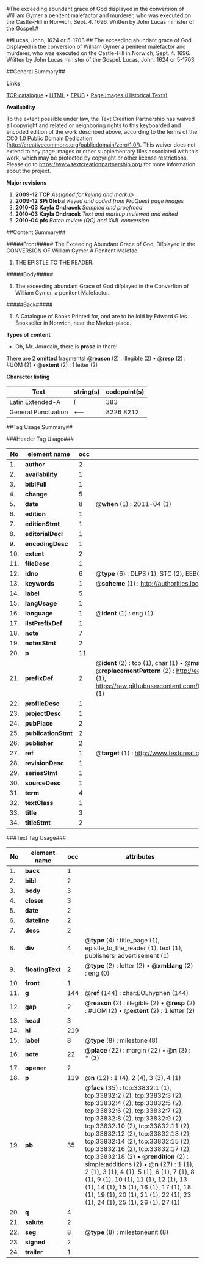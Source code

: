 #The exceeding abundant grace of God displayed in the conversion of William Gymer a penitent malefactor and murderer, who was executed on the Castle-Hill in Norwich, Sept. 4. 1696. Written by John Lucas minister of the Gospel.#

##Lucas, John, 1624 or 5-1703.##
The exceeding abundant grace of God displayed in the conversion of William Gymer a penitent malefactor and murderer, who was executed on the Castle-Hill in Norwich, Sept. 4. 1696. Written by John Lucas minister of the Gospel.
Lucas, John, 1624 or 5-1703.

##General Summary##

**Links**

[TCP catalogue](http://www.ota.ox.ac.uk/tcp/)  • 
[HTML](http://tei.it.ox.ac.uk/tcp/Texts-HTML/free/A49/A49383.html)  • 
[EPUB](http://tei.it.ox.ac.uk/tcp/Texts-EPUB/free/A49/A49383.epub) • 
[Page images (Historical Texts)](https://historicaltexts.jisc.ac.uk/eebo-99829393e)

**Availability**

To the extent possible under law, the Text Creation Partnership has waived all copyright and related or neighboring rights to this keyboarded and encoded edition of the work described above, according to the terms of the CC0 1.0 Public Domain Dedication (http://creativecommons.org/publicdomain/zero/1.0/). This waiver does not extend to any page images or other supplementary files associated with this work, which may be protected by copyright or other license restrictions. Please go to https://www.textcreationpartnership.org/ for more information about the project.

**Major revisions**

1. __2009-12__ __TCP__ *Assigned for keying and markup*
1. __2009-12__ __SPi Global__ *Keyed and coded from ProQuest page images*
1. __2010-03__ __Kayla Ondracek__ *Sampled and proofread*
1. __2010-03__ __Kayla Ondracek__ *Text and markup reviewed and edited*
1. __2010-04__ __pfs__ *Batch review (QC) and XML conversion*

##Content Summary##

#####Front#####
The Exceeding Abundant Grace of God, Diſplayed in the CONVERSION OF William Gymer A Penitent Malefac
1. THE EPISTLE TO THE READER.

#####Body#####

1. The exceeding abundant Grace of God diſplayed in the Converſion of William Gymer, a penitent Malefactor.

#####Back#####

1. A Catalogue of Books Printed for, and are to be ſold by Edward Giles Bookseller in Norwich, near the Market-place.

**Types of content**

  * Oh, Mr. Jourdain, there is **prose** in there!

There are 2 **omitted** fragments! 
 @__reason__ (2) : illegible (2)  •  @__resp__ (2) : #UOM (2)  •  @__extent__ (2) : 1 letter (2)

**Character listing**


|Text|string(s)|codepoint(s)|
|---|---|---|
|Latin Extended-A|ſ|383|
|General Punctuation|•—|8226 8212|

##Tag Usage Summary##

###Header Tag Usage###

|No|element name|occ|attributes|
|---|---|---|---|
|1.|__author__|2||
|2.|__availability__|1||
|3.|__biblFull__|1||
|4.|__change__|5||
|5.|__date__|8| @__when__ (1) : 2011-04 (1)|
|6.|__edition__|1||
|7.|__editionStmt__|1||
|8.|__editorialDecl__|1||
|9.|__encodingDesc__|1||
|10.|__extent__|2||
|11.|__fileDesc__|1||
|12.|__idno__|6| @__type__ (6) : DLPS (1), STC (2), EEBO-CITATION (1), PROQUEST (1), VID (1)|
|13.|__keywords__|1| @__scheme__ (1) : http://authorities.loc.gov/ (1)|
|14.|__label__|5||
|15.|__langUsage__|1||
|16.|__language__|1| @__ident__ (1) : eng (1)|
|17.|__listPrefixDef__|1||
|18.|__note__|7||
|19.|__notesStmt__|2||
|20.|__p__|11||
|21.|__prefixDef__|2| @__ident__ (2) : tcp (1), char (1)  •  @__matchPattern__ (2) : ([0-9\-]+):([0-9IVX]+) (1), (.+) (1)  •  @__replacementPattern__ (2) : http://eebo.chadwyck.com/downloadtiff?vid=$1&page=$2 (1), https://raw.githubusercontent.com/textcreationpartnership/Texts/master/tcpchars.xml#$1 (1)|
|22.|__profileDesc__|1||
|23.|__projectDesc__|1||
|24.|__pubPlace__|2||
|25.|__publicationStmt__|2||
|26.|__publisher__|2||
|27.|__ref__|1| @__target__ (1) : http://www.textcreationpartnership.org/docs/. (1)|
|28.|__revisionDesc__|1||
|29.|__seriesStmt__|1||
|30.|__sourceDesc__|1||
|31.|__term__|4||
|32.|__textClass__|1||
|33.|__title__|3||
|34.|__titleStmt__|2||


###Text Tag Usage###

|No|element name|occ|attributes|
|---|---|---|---|
|1.|__back__|1||
|2.|__bibl__|2||
|3.|__body__|3||
|4.|__closer__|3||
|5.|__date__|2||
|6.|__dateline__|2||
|7.|__desc__|2||
|8.|__div__|4| @__type__ (4) : title_page (1), epistle_to_the_reader (1), text (1), publishers_advertisement (1)|
|9.|__floatingText__|2| @__type__ (2) : letter (2)  •  @__xml:lang__ (2) : eng (0)|
|10.|__front__|1||
|11.|__g__|144| @__ref__ (144) : char:EOLhyphen (144)|
|12.|__gap__|2| @__reason__ (2) : illegible (2)  •  @__resp__ (2) : #UOM (2)  •  @__extent__ (2) : 1 letter (2)|
|13.|__head__|3||
|14.|__hi__|219||
|15.|__label__|8| @__type__ (8) : milestone (8)|
|16.|__note__|22| @__place__ (22) : margin (22)  •  @__n__ (3) : * (3)|
|17.|__opener__|2||
|18.|__p__|119| @__n__ (12) : 1 (4), 2 (4), 3 (3), 4 (1)|
|19.|__pb__|35| @__facs__ (35) : tcp:33832:1 (1), tcp:33832:2 (2), tcp:33832:3 (2), tcp:33832:4 (2), tcp:33832:5 (2), tcp:33832:6 (2), tcp:33832:7 (2), tcp:33832:8 (2), tcp:33832:9 (2), tcp:33832:10 (2), tcp:33832:11 (2), tcp:33832:12 (2), tcp:33832:13 (2), tcp:33832:14 (2), tcp:33832:15 (2), tcp:33832:16 (2), tcp:33832:17 (2), tcp:33832:18 (2)  •  @__rendition__ (2) : simple:additions (2)  •  @__n__ (27) : 1 (1), 2 (1), 3 (1), 4 (1), 5 (1), 6 (1), 7 (1), 8 (1), 9 (1), 10 (1), 11 (1), 12 (1), 13 (1), 14 (1), 15 (1), 16 (1), 17 (1), 18 (1), 19 (1), 20 (1), 21 (1), 22 (1), 23 (1), 24 (1), 25 (1), 26 (1), 27 (1)|
|20.|__q__|4||
|21.|__salute__|2||
|22.|__seg__|8| @__type__ (8) : milestoneunit (8)|
|23.|__signed__|2||
|24.|__trailer__|1||
